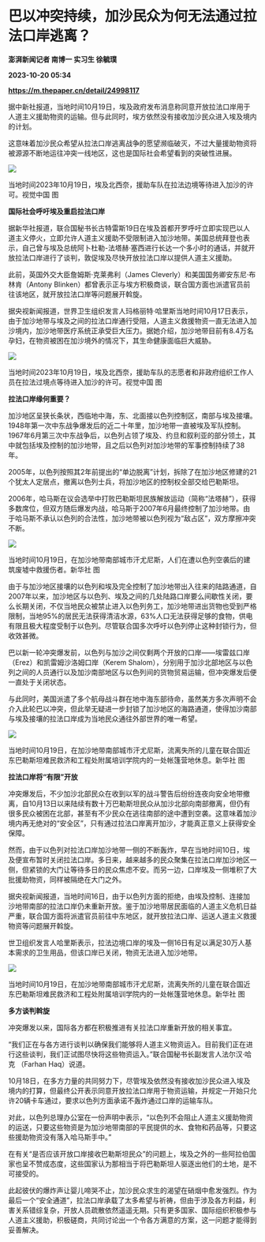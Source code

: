 # 巴以冲突持续，加沙民众为何无法通过拉法口岸逃离？
**澎湃新闻记者 南博一 实习生 徐毓璞**

**2023-10-20 05:34**

**https://m.thepaper.cn/detail/24998117**

据中新社报道，当地时间10月19日，埃及政府发布消息称同意开放拉法口岸用于人道主义援助物资的运输。但与此同时，埃方依然没有接收加沙民众进入埃及境内的计划。

这意味着加沙民众希望从拉法口岸逃离战争的愿望濒临破灭，不过大量援助物资将被源源不断地运往冲突一线地区，这也是国际社会希望看到的突破性进展。

![](https://imagecloud.thepaper.cn/thepaper/image/274/883/729.jpg)

当地时间2023年10月19日，埃及北西奈，援助车队在拉法边境等待进入加沙的许可。视觉中国 图

**国际社会呼吁埃及重启拉法口岸**

据新华社报道，联合国秘书长古特雷斯19日在埃及首都开罗呼吁立即实现巴以人道主义停火，立即允许人道主义援助不受限制进入加沙地带。美国总统拜登也表示，自己曾与埃及总统阿卜杜勒-法塔赫·塞西进行长达一个多小时的通话，并就开放拉法口岸进行了谈判，敦促埃及尽快开放拉法口岸以提供人道主义援助。

此前，英国外交大臣詹姆斯·克莱弗利（James Cleverly）和美国国务卿安东尼·布林肯（Antony Blinken）都曾表示正与埃方积极商谈，联合国方面也派遣官员前往该地区，就开放拉法口岸等问题展开斡旋。

据央视新闻报道，世界卫生组织发言人玛格丽特·哈里斯当地时间10月17日表示，由于加沙地带与埃及之间的拉法口岸通行受阻，人道主义救援物资一直无法进入加沙境内，加沙地带医疗系统正承受巨大压力。据她介绍，加沙地带目前有8.4万名孕妇，在物资被困在加沙境外的情况下，其生命健康面临巨大威胁。

![](https://imagecloud.thepaper.cn/thepaper/image/274/883/762.jpg)

当地时间2023年10月19日，埃及北西奈，援助车队的志愿者和非政府组织工作人员在拉法过境点等待进入加沙的许可。视觉中国 图

**拉法口岸缘何重要？**

加沙地区呈狭长条状，西临地中海，东、北面接以色列控制区，南部与埃及接壤。1948年第一次中东战争爆发后的近二十年里，加沙地带一直被埃及军队控制。1967年6月第三次中东战争后，以色列占领了埃及、约旦和叙利亚的部分领土，其中就包括埃及控制的加沙地带，且之后以色列对加沙地带的军事控制持续了38年。

2005年，以色列按照其2年前提出的“单边脱离”计划，拆除了在加沙地区修建的21个犹太人定居点，撤离以色列士兵，将加沙地区的控制权全部交给巴勒斯坦。

2006年，哈马斯在议会选举中打败巴勒斯坦民族解放运动（简称“法塔赫”），获得多数席位，但双方随后爆发内战，哈马斯于2007年6月最终控制了加沙地带。由于哈马斯不承认以色列的合法性，加沙地带被以色列视为“敌占区”，双方摩擦冲突不断。

![](https://imagecloud.thepaper.cn/thepaper/image/274/883/725.JPG)

当地时间10月19日，在加沙地带南部城市汗尤尼斯，人们在遭以色列空袭后的建筑废墟中救援伤者。新华社 图

由于与加沙地区接壤的以色列和埃及完全控制了加沙地带出入往来的陆路通道，自2007年以来，加沙地区与以色列、埃及之间的几处陆路口岸要么间歇性关闭，要么长期关闭，不仅当地民众被禁止进入以色列务工，加沙地带进出货物也受到严格限制，当地95%的居民无法获得清洁水源，63%人口无法获得足够的食物，供电有限且极大程度受制于以色列。尽管联合国多次呼吁以色列停止这种封锁行为，但收效甚微。

巴以新一轮冲突爆发前，以色列与加沙之间仅剩两个开放的口岸——埃雷兹口岸（Erez）和凯雷姆沙洛姆口岸（Kerem Shalom），分别用于加沙北部地区与以色列之间的人员通行以及加沙南部地区与以色列间的货物贸易运输，但冲突爆发后便一直处于关闭状态。

与此同时，美国派遣了多个航母战斗群在地中海东部待命，虽然美方多次声明不会介入此轮巴以冲突，但此举无疑进一步封锁了加沙地区的海路通道，使得加沙南部与埃及接壤的拉法口岸成为当地民众通往外部世界的唯一希望。

![](https://imagecloud.thepaper.cn/thepaper/image/274/883/722.JPG)

当地时间10月19日，在加沙地带南部城市汗尤尼斯，流离失所的儿童在联合国近东巴勒斯坦难民救济和工程处附属培训学院内的一处帐篷营地休息。新华社 图

**拉法口岸将“有限”开放**

冲突爆发后，不少加沙北部民众在收到以军的战斗警告后纷纷连夜向安全地带撤离，自10月13日以来陆续有数十万巴勒斯坦民众从加沙北部向南部撤离，但仍有很多民众被困在北部，甚至有不少民众在逃往南部的途中遭到空袭。这意味着加沙境内再无绝对的“安全区”，只有通过拉法口岸离开加沙，才能真正意义上获得安全保障。

然而，由于以色列对拉法口岸加沙地带一侧的不断轰炸，早在当地时间10日，埃及便宣布暂时关闭拉法口岸。多日来，越来越多的民众聚集在拉法口岸加沙地区一侧，但紧锁的大门让等待多日的民众焦虑不安。而另一边，口岸埃及一侧堆积了大批援助物资，同样被隔绝在大门之外。

据央视新闻报道，当地时间16日，由于以色列方面的拒绝，由埃及控制、连接加沙地带南部的拉法口岸仍未重新开放。鉴于加沙地带居民面临的人道主义危机日益严重，联合国方面将派遣官员前往中东地区，就开放拉法口岸、运送人道主义救援物资等问题展开斡旋。

世卫组织发言人哈里斯表示，拉法边境口岸的埃及一侧16日有足以满足30万人基本需求的卫生用品，但该口岸已关闭，物资无法进入加沙地带。

![](https://imagecloud.thepaper.cn/thepaper/image/274/883/723.JPG)

当地时间10月19日，在加沙地带南部城市汗尤尼斯，流离失所的儿童在联合国近东巴勒斯坦难民救济和工程处附属培训学院内的一处帐篷营地休息。新华社 图

**多方谈判斡旋**

冲突爆发以来，国际各方都在积极推进有关拉法口岸重新开放的相关事宜。

“我们正在与各方进行谈判以确保我们能够将人道主义物资运入。目前我们正在进行这些谈判，我们正试图尽快将这些物资运入。”联合国秘书长副发言人法尔汉·哈克 （Farhan Haq）说道。

10月18日，在多方力量的共同努力下，尽管埃及依然没有接收加沙民众进入埃及境内的打算，但最终公开表示同意开放拉法口岸用于物资运输，并规定一开始只允许20辆卡车通过，要求以色列方面承诺不轰炸通过口岸的运输车队。

对此，以色列总理办公室在一份声明中表示，“以色列不会阻止人道主义援助物资的运送，只要这些物资是为加沙地带南部的平民提供的水、食物和药品等，只要这些援助物资没有落入哈马斯手中。”

在有关“是否应该开放口岸接收巴勒斯坦民众”的问题上，埃及之外的一些阿拉伯国家也呈不赞成态度，这些国家认为那相当于将巴勒斯坦人驱逐出他们的土地，是不可接受的。

此起彼伏的爆炸声让婴儿啼哭不止，加沙民众求生的渴望在硝烟中愈发强烈。作为最后一个“安全通道”，拉法口岸承载了太多希望与祈祷，但由于涉及各方利益，利害关系错综复杂，开放人员疏散依然遥遥无期。只有更多国家、国际组织积极参与人道主义援助，积极磋商，共同讨论出一个令各方满意的方案，这一问题才能得到妥善解决。